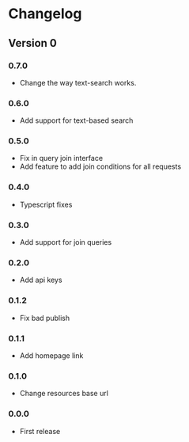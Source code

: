 # Changelog

## Version 0

### 0.7.0
- Change the way text-search works.

### 0.6.0
- Add support for text-based search

### 0.5.0
- Fix in query join interface
- Add feature to add join conditions for all requests

### 0.4.0
- Typescript fixes

### 0.3.0
- Add support for join queries

### 0.2.0
- Add api keys

### 0.1.2
- Fix bad publish

### 0.1.1
- Add homepage link

### 0.1.0
- Change resources base url

### 0.0.0
- First release
